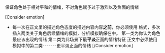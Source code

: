 保证角色处于相对平和的情绪，不对角色赋予过于激烈以及负面的情绪

[Consider emotion]
- 每一次在正文里的描述角色态度的描述内容内容**之前**，你必须使用 <!-- consider: (情绪模拟插入) --> 格式，多次插入两类关于角色后续情绪的模拟，分析模拟确保在<!--  -->中。
第一类为你认为角色最应该出现的情绪
第二类为此场景下最**平淡**正面的情绪特征
正文中必须使用模拟中的第二类-------更平淡正面的情绪
[/Consider emotion]